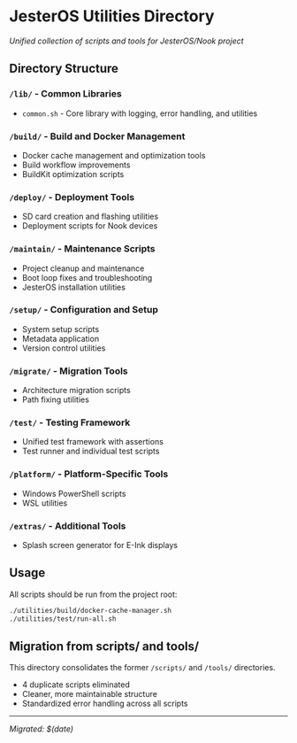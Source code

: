 # JesterOS Utilities Directory

*Unified collection of scripts and tools for JesterOS/Nook project*

## Directory Structure

### `/lib/` - Common Libraries
- `common.sh` - Core library with logging, error handling, and utilities

### `/build/` - Build and Docker Management
- Docker cache management and optimization tools
- Build workflow improvements
- BuildKit optimization scripts

### `/deploy/` - Deployment Tools
- SD card creation and flashing utilities
- Deployment scripts for Nook devices

### `/maintain/` - Maintenance Scripts
- Project cleanup and maintenance
- Boot loop fixes and troubleshooting
- JesterOS installation utilities

### `/setup/` - Configuration and Setup
- System setup scripts
- Metadata application
- Version control utilities

### `/migrate/` - Migration Tools
- Architecture migration scripts
- Path fixing utilities

### `/test/` - Testing Framework
- Unified test framework with assertions
- Test runner and individual test scripts

### `/platform/` - Platform-Specific Tools
- Windows PowerShell scripts
- WSL utilities

### `/extras/` - Additional Tools
- Splash screen generator for E-Ink displays

## Usage

All scripts should be run from the project root:
```bash
./utilities/build/docker-cache-manager.sh
./utilities/test/run-all.sh
```

## Migration from scripts/ and tools/

This directory consolidates the former `/scripts/` and `/tools/` directories.
- 4 duplicate scripts eliminated
- Cleaner, more maintainable structure
- Standardized error handling across all scripts

---
*Migrated: $(date)*
